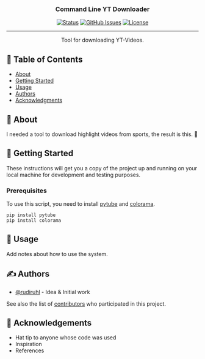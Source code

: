 <h3 align="center">Command Line YT Downloader</h3>

<div align="center">

[![Status](https://img.shields.io/badge/status-active-success.svg)]()
[![GitHub Issues](https://img.shields.io/github/issues/rudiruhl/cmd_yt_ddl)](https://github.com/rudiruhl/cmd_yt_ddl/issues)
[![License](https://img.shields.io/badge/license-MIT-blue.svg)](/LICENSE)

</div>

---

<p align="center"> Tool for downloading YT-Videos.
    <br> 
</p>

## 📝 Table of Contents

- [About](#about)
- [Getting Started](#getting_started)
- [Usage](#usage)
- [Authors](#authors)
- [Acknowledgments](#acknowledgement)

## 🧐 About <a name = "about"></a>

I needed a tool to download highlight videos from sports, the result is this. 🥰

## 🏁 Getting Started <a name = "getting_started"></a>

These instructions will get you a copy of the project up and running on your local machine for development and testing purposes.

### Prerequisites

To use this script, you need to install [pytube](https://github.com/pytube/pytube) and [colorama](https://github.com/tartley/colorama).

```
pip install pytube
pip install colorama

```

## 🎈 Usage <a name="usage"></a>

Add notes about how to use the system.

## ✍️ Authors <a name = "authors"></a>

- [@rudiruhl](https://github.com/rudiruhl) - Idea & Initial work

See also the list of [contributors](https://github.com/rudiruhl/cmd_yt_ddl/graphs/contributors) who participated in this project.

## 🎉 Acknowledgements <a name = "acknowledgement"></a>

- Hat tip to anyone whose code was used
- Inspiration
- References
